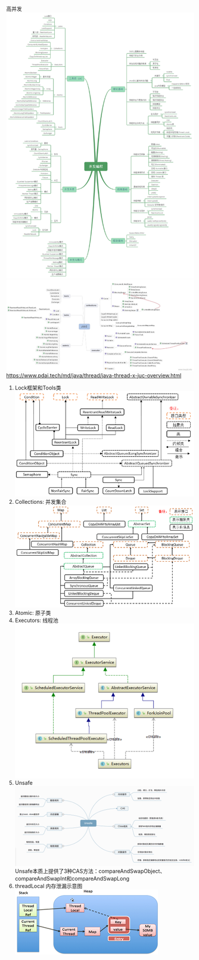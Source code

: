 高并发
![gaobingfa.png](gaobingfa.png)
![juc.png](juc.png)
https://www.pdai.tech/md/java/thread/java-thread-x-juc-overview.html
1. Lock框架和Tools类
   ![lock.png](lock.png)
2. Collections: 并发集合
   ![collections.png](collections.png)
3. Atomic: 原子类
4. Executors: 线程池
   ![executors.png](executors.png)
5. Unsafe
   ![unsafe.png](unsafe.png)
   Unsafe本质上提供了3种CAS方法：compareAndSwapObject、compareAndSwapInt和compareAndSwapLong
6. threadLocal 内存泄漏示意图
   ![threadLocalOOM.png](threadLocalOOM.png)